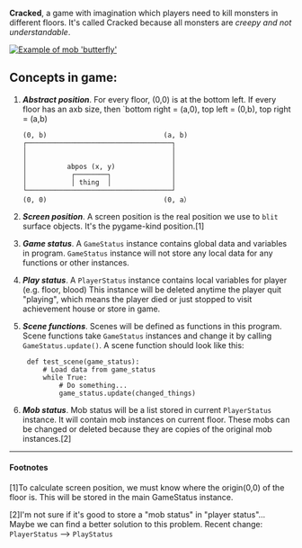 **Cracked**, a game with imagination which players need to kill monsters in different floors.
 It's called Cracked because all monsters are *creepy and not understandable*.

 [![Example of mob 'butterfly'](https://s13.postimg.org/hlvyhh6fr/combine3.png)](https://postimg.org/image/9gdwjbi6r/)

Concepts in game:
---
1. ***Abstract position***.
    For every floor, (0,0) is at the bottom left.
    If every floor has an axb size, then `bottom right = (a,0), top left = (0,b), top right = (a,b)
    ```
    (0, b)                             (a, b)
    ┌────────────────────────────────────┐
    │                                    │
    │                                    │
    │          abpos (x, y)              │
    │           ┌────────┐               │
    │           │ thing  │               │
    └────────────────────────────────────┘
    (0, 0)                             (0, a）
    ```
2. ***Screen position***.
    A screen position is the real position we use to `blit` surface objects.
    It's the pygame-kind position.[1]
3. ***Game status***.
    A `GameStatus` instance contains global data and variables in program.
    `GameStatus` instance will not store any local data for any functions or other instances.

4. ***Play status***.
    A `PlayerStatus` instance contains local variables for player (e.g. floor, blood)
    This instance will be deleted anytime the player quit \"playing\",
    which means the player died or just stopped to visit achievement house or store in game.
5. ***Scene functions***.
    Scenes will be defined as functions in this program. Scene functions take `GameStatus`
    instances and change it by calling `GameStatus.update()`.
    A scene function should look like this:

        def test_scene(game_status):
            # Load data from game_status
            while True:
                # Do something...
                game_status.update(changed_things)

6. ***Mob status***.
    Mob status will be a list stored in current `PlayerStatus` instance.
    It will contain mob instances on current floor.
    These mobs can be changed or deleted because they are copies of the original mob instances.[2]
---
#### Footnotes
[1]To calculate screen position, we must know where the origin(0,0) of the floor is.
This will be stored in the main GameStatus instance.

[2]I'm not sure if it's good to store a "mob status" in "player status"...
Maybe we can find a better solution to this problem.
Recent change: `PlayerStatus` --> `PlayStatus`
